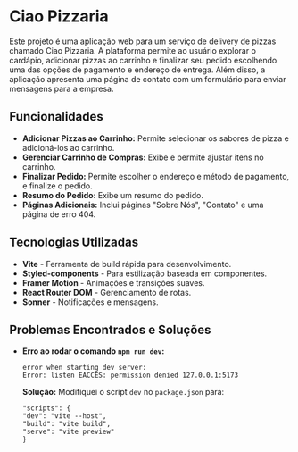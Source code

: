 # Ciao Pizzaria

Este projeto é uma aplicação web para um serviço de delivery de pizzas chamado Ciao Pizzaria. A plataforma permite ao usuário explorar o cardápio, adicionar pizzas ao carrinho e finalizar seu pedido escolhendo uma das opções de pagamento e endereço de entrega. Além disso, a aplicação apresenta uma página de contato com um formulário para enviar mensagens para a empresa.

## Funcionalidades

- **Adicionar Pizzas ao Carrinho:** Permite selecionar os sabores de pizza e adicioná-los ao carrinho.
- **Gerenciar Carrinho de Compras:** Exibe e permite ajustar itens no carrinho.
- **Finalizar Pedido:** Permite escolher o endereço e método de pagamento, e finalize o pedido.
- **Resumo do Pedido:** Exibe um resumo do pedido.
- **Páginas Adicionais:** Inclui páginas "Sobre Nós", "Contato" e uma página de erro 404.

## Tecnologias Utilizadas

- **Vite** - Ferramenta de build rápida para desenvolvimento.
- **Styled-components** - Para estilização baseada em componentes.
- **Framer Motion** - Animações e transições suaves.
- **React Router DOM** - Gerenciamento de rotas.
- **Sonner** - Notificações e mensagens.

## Problemas Encontrados e Soluções

- **Erro ao rodar o comando `npm run dev`:**

    ```
    error when starting dev server:
    Error: listen EACCES: permission denied 127.0.0.1:5173
    
    ```

    **Solução:** Modifiquei o script `dev` no `package.json` para:

    ```` 
    "scripts": {
    "dev": "vite --host",
    "build": "vite build",
    "serve": "vite preview"
    }
    ````